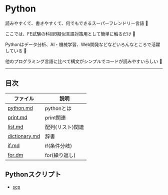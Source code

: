 # Python

読みやすくて、書きやすくて、何でもできるスーパーフレンドリー言語 :dog:

ここでは、FE試験の科目B擬似言語対策用として簡単に触るだけ :dog:

Pythonはデータ分析、AI・機械学習、Web開発などなどいろんなところで活躍している :dog:

他のプログラミング言語に比べて構文がシンプルでコードが読みやすいらしい :dog:

---

## 目次

| ファイル                       | 説明                     |
|--------------------------------|--------------------------|
| [python.md](python.md)         | pythonとは               |
| [print.md](print.md)           | print関連                |
| [list.md](list.md)             | 配列(リスト)関連         |
| [dictionary.md](dictionary.md) | 辞書                     |
| [if.md](if.md)                 | if(条件分岐)             |
| [for.dm](for.md)               | for(繰り返し)            |

## Pythonスクリプト

- [scp](./scp/)

